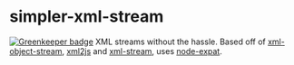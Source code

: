 # simpler-xml-stream

[![Greenkeeper badge](https://badges.greenkeeper.io/SEAPUNK/simpler-xml-stream.svg)](https://greenkeeper.io/)
XML streams without the hassle. Based off of [xml-object-stream](https://github.com/idottv/xml-object-stream),  [xml2js](https://github.com/Leonidas-from-XIV/node-xml2js) and [xml-stream](https://github.com/assistunion/xml-stream), uses [node-expat](https://github.com/node-xmpp/node-expat).

